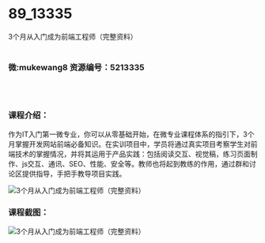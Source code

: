 # 89_13335
3个月从入门成为前端工程师（完整资料）
<br/></br>
<h3>微:mukewang8 资源编号：5213335</h3>
<br/></br>
<h3>课程介绍：</h3>
<p>作为IT入门第一微专业，你可以从零基础开始，在微专业课程体系的指引下，3个月掌握开发网站<a title="查看与 前端 相关的文章" target="_blank">前端</a>必备知识。在实训项目中，学员将通过真实项目考察学生对前端技术的掌握情况，并将其运用于产品实践：包括阅读交互、视觉稿，练习页面制作、js交互、通讯、SEO、性能、安全等。教师也将起到教练的作用，通过群和讨论区提供指导，手把手教导项目实践。</p>
<p><img src="https://www.ko996.com/wp-content/uploads/img/2020/05/2-138.png" alt="3个月从入门成为前端工程师（完整资料）"></p>
<div class="info-desc">
<h3>课程截图：</h3>
<p><img src="https://www.ko996.com/wp-content/uploads/img/2020/05/1-148.png" alt="3个月从入门成为前端工程师（完整资料）"></p>


			
</div>
